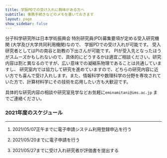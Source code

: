 ```yaml
---
title: 学振PDでの受け入れに興味がある方へ
subtitle: 事務手続きなどのメモを書いておきます
layout: page
show_sidebar: false
---
```


分子科学研究所は日本学術振興会 特別研究員(PD)募集要項が定める受入研究機関 (大学及び大学共同利用機関)なので、
学振PDでの受け入れが可能です。
受入研究者としてはPIの南谷と助教の下出さんが可能です。
PIが受入先となったほうがスムーズかもしれないので、具体的にどうするかは適宜ご相談ください。研究内容は割と異なるのですが、広い意味での凝縮系物理であることは共通していますし、
研究室内では協力して研究を進めていますので、どちらの研究内容に近い方でも喜んで受け入れします。また、情報科学や数理科学の分野を専攻されていた方で、計算材料学にその技術を応用したい方も大歓迎です。

具体的な研究内容の相談や研究室見学などお気軽に`eminamitani@ims.ac.jp` までご連絡ください。


### 2021年度のスケジュール

---
1. 2021/05/07正午までに電子申請システム利用登録申込を行う

1. 2021/05/20までに電子申請を行う

1. 2021/05/27までに受け入れ研究者が評価書を提出する


